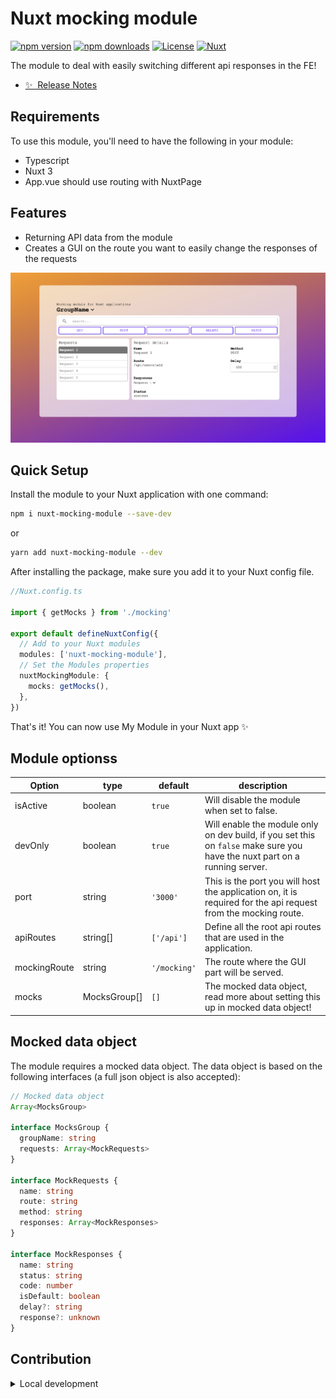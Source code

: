 # Nuxt mocking module

[![npm version][npm-version-src]][npm-version-href]
[![npm downloads][npm-downloads-src]][npm-downloads-href]
[![License][license-src]][license-href]
[![Nuxt][nuxt-src]][nuxt-href]

The module to deal with easily switching different api responses in the FE!

- [✨ &nbsp;Release Notes](/CHANGELOG.md)

## Requirements
To use this module, you'll need to have the following in your module:
* Typescript
* Nuxt 3
* App.vue should use routing with NuxtPage

## Features

- Returning API data from the module
- Creates a GUI on the route you want to easily change the responses of the requests

![Example of mocking route](/src/assets/img/Screenshot%202024-06-01%20at%2021.37.24.png?raw=true "Example of mocking route")


## Quick Setup

Install the module to your Nuxt application with one command:

```bash
npm i nuxt-mocking-module --save-dev
```
or
```bash
yarn add nuxt-mocking-module --dev
```

After installing the package, make sure you add it to your Nuxt config file.
```typescript
//Nuxt.config.ts

import { getMocks } from './mocking'

export default defineNuxtConfig({
  // Add to your Nuxt modules
  modules: ['nuxt-mocking-module'],
  // Set the Modules properties
  nuxtMockingModule: {
    mocks: getMocks(),
  },
})

```

That's it! You can now use My Module in your Nuxt app ✨

## Module optionss
| Option        | type      | default       | description                                                       |
| ------------- |---------------- | ------------  | ----------------------------------------------------------------- |
| isActive      | boolean         | `true`        | Will disable the module when set to false.                        |
| devOnly       | boolean         | `true`        | Will enable the module only on dev build, if you set this on `false` make sure you have the nuxt part on a running server.                                                         |
| port          | string          | `'3000'`      | This is the port you will host the application on, it is required for the  api request from the mocking route. | 
| apiRoutes     | string[]        | `['/api']`    | Define all the root api routes that are used in the application.  |
| mockingRoute  | string          | `'/mocking'`  | The route where the GUI part will be served.                      |
| mocks         | MocksGroup[]   | `[]`          | The mocked data object, read more about setting this up in mocked data object!                                                                                                          |

## Mocked data object
The module requires a mocked data object. The data object is based on the following interfaces (a full json object is also accepted):
```typescript
// Mocked data object
Array<MocksGroup>

interface MocksGroup {
  groupName: string
  requests: Array<MockRequests>
}

interface MockRequests {
  name: string
  route: string
  method: string
  responses: Array<MockResponses>
}

interface MockResponses {
  name: string
  status: string
  code: number
  isDefault: boolean
  delay?: string
  response?: unknown
}
```


## Contribution

<details>
  <summary>Local development</summary>
  
  ```bash
  # Install dependencies
  npm install
  
  # Generate type stubs
  npm run dev:prepare
  
  # Develop with the playground
  npm run dev
  
  # Build the playground
  npm run dev:build
  
  # Run ESLint
  npm run lint
  
  # Run Vitest
  npm run test
  npm run test:watch
  
  # Release new version
  npm run release
  ```

</details>


<!-- Badges -->
[npm-version-src]: https://img.shields.io/npm/v/nuxt-mocking-module/latest.svg?style=flat&colorA=020420&colorB=00DC82
[npm-version-href]: https://www.npmjs.com/package/nuxt-mocking-module

[npm-downloads-src]: https://img.shields.io/npm/dm/nuxt-mocking-module.svg?style=flat&colorA=020420&colorB=00DC82
[npm-downloads-href]: https://www.npmjs.com/package/nuxt-mocking-module

[license-src]: https://img.shields.io/npm/l/nuxt-mocking-module.svg?style=flat&colorA=020420&colorB=00DC82
[license-href]: https://npmjs.com/package/nuxt-mocking-module

[nuxt-src]: https://img.shields.io/badge/Nuxt-020420?logo=nuxt.js
[nuxt-href]: https://nuxt.com
